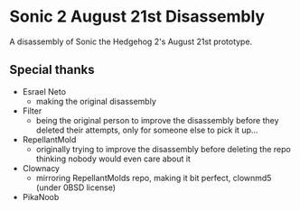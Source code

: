 # Sonic 2 August 21st Disassembly
A disassembly of Sonic the Hedgehog 2's August 21st prototype.

## Special thanks
- Esrael Neto
	- making the original disassembly
- Filter
	- being the original person to improve the disassembly before they deleted their attempts, only for someone else to pick it up...
- RepellantMold
	- originally trying to improve the disassembly before deleting the repo thinking nobody would even care about it
- Clownacy
	- mirroring RepellantMolds repo, making it bit perfect, clownmd5 (under 0BSD license)
- PikaNoob